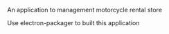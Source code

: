 An application to management motorcycle rental store

Use electron-packager to built this application
